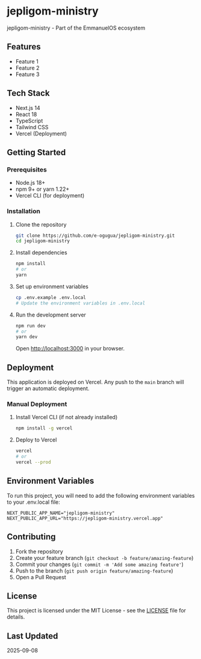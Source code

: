 # jepligom-ministry

jepligom-ministry - Part of the EmmanuelOS ecosystem

## Features

- Feature 1
- Feature 2
- Feature 3

## Tech Stack

- Next.js 14
- React 18
- TypeScript
- Tailwind CSS
- Vercel (Deployment)

## Getting Started

### Prerequisites

- Node.js 18+
- npm 9+ or yarn 1.22+
- Vercel CLI (for deployment)

### Installation

1. Clone the repository
   ```bash
   git clone https://github.com/e-ogugua/jepligom-ministry.git
   cd jepligom-ministry
   ```

2. Install dependencies
   ```bash
   npm install
   # or
   yarn
   ```

3. Set up environment variables
   ```bash
   cp .env.example .env.local
   # Update the environment variables in .env.local
   ```

4. Run the development server
   ```bash
   npm run dev
   # or
   yarn dev
   ```

   Open [http://localhost:3000](http://localhost:3000) in your browser.

## Deployment

This application is deployed on Vercel. Any push to the `main` branch will trigger an automatic deployment.

### Manual Deployment

1. Install Vercel CLI (if not already installed)
   ```bash
   npm install -g vercel
   ```

2. Deploy to Vercel
   ```bash
   vercel
   # or
   vercel --prod
   ```

## Environment Variables

To run this project, you will need to add the following environment variables to your .env.local file:

```
NEXT_PUBLIC_APP_NAME="jepligom-ministry"
NEXT_PUBLIC_APP_URL="https://jepligom-ministry.vercel.app"
```

## Contributing

1. Fork the repository
2. Create your feature branch (`git checkout -b feature/amazing-feature`)
3. Commit your changes (`git commit -m 'Add some amazing feature'`)
4. Push to the branch (`git push origin feature/amazing-feature`)
5. Open a Pull Request

## License

This project is licensed under the MIT License - see the [LICENSE](LICENSE) file for details.

## Last Updated

2025-09-08
